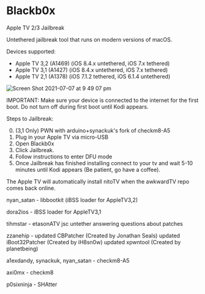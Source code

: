 
# Blackb0x
 Apple TV 2/3 Jailbreak


Untethered jailbreak tool that runs on modern versions of macOS.


Devices supported: 
- Apple TV 3,2 (A1469) (iOS 8.4.x untethered, iOS 7.x tethered)
- Apple TV 3,1 (A1427) (iOS 8.4.x untethered, iOS 7.x tethered)
- Apple TV 2,1 (A1378) (iOS 7.1.2 tethered, iOS 6.1.4 untethered)

![Screen Shot 2021-07-07 at 9 49 07 pm](https://user-images.githubusercontent.com/32339783/124758042-8c1de500-df71-11eb-8db3-32a34e2ed3a2.png)

IMPORTANT: 
Make sure your device is connected to the internet for the first boot. Do not turn off during first boot until Kodi appears.

Steps to Jailbreak: 

0. (3,1 Only) PWN with arduino+synackuk's fork of checkm8-A5
1. Plug in your Apple TV via micro-USB
2. Open Blackb0x
3. Click Jailbreak.
4. Follow instructions to enter DFU mode
5. Once Jailbreak has finished installing connect to your tv and wait 5-10 minutes until Kodi appears (Be patient, go have a coffee).


The Apple TV will automatically install nitoTV when the awkwardTV repo comes back online.

nyan_satan - 
	libbootkit (iBSS loader for AppleTV3,2)

dora2ios -
	iBSS loader for AppleTV3,1

tihmstar -
	etasonATV jsc untether
	answering questions about patches

zzanehip - 
	updated CBPatcher (Created by Jonathan Seals)
	updated iBoot32Patcher (Created by iH8sn0w)
	updated xpwntool (Created by planetbeing)

a1exdandy, synackuk, nyan_satan -
	checkm8-A5

axi0mx -
	checkm8

p0sixninja -
	SHAtter
